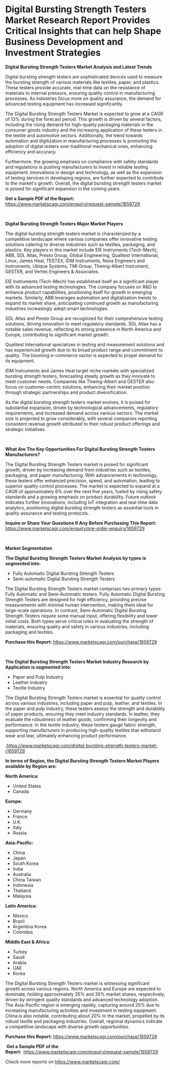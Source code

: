 <p><h1>Digital Bursting Strength Testers Market Research Report Provides Critical Insights that can help Shape Business Development and Investment Strategies</h1></p><p><strong>Digital Bursting Strength Testers Market Analysis and Latest Trends</strong></p>
<p><p>Digital bursting strength testers are sophisticated devices used to measure the bursting strength of various materials like textiles, paper, and plastics. These testers provide accurate, real-time data on the resistance of materials to internal pressure, ensuring quality control in manufacturing processes. As industries focus more on quality assurance, the demand for advanced testing equipment has increased significantly.</p><p>The Digital Bursting Strength Testers Market is expected to grow at a CAGR of 13% during the forecast period. This growth is driven by several factors, including the rising demand for high-quality packaging materials in the consumer goods industry and the increasing application of these testers in the textile and automotive sectors. Additionally, the trend towards automation and digitization in manufacturing processes is promoting the adoption of digital testers over traditional mechanical ones, enhancing efficiency and accuracy. </p><p>Furthermore, the growing emphasis on compliance with safety standards and regulations is pushing manufacturers to invest in reliable testing equipment. Innovations in design and technology, as well as the expansion of testing services in developing regions, are further expected to contribute to the market's growth. Overall, the digital bursting strength testers market is poised for significant expansion in the coming years.</p></p>
<p><strong>Get a Sample PDF of the Report:&nbsp;</strong> <a href="https://www.marketscagr.com/enquiry/request-sample/1659729?utm_campaign=3078&utm_medium=2&utm_source=Github&utm_content=ia&utm_term=23032025&utm_id=digital-bursting-strength-testers">https://www.marketscagr.com/enquiry/request-sample/1659729</a></p>
<p>&nbsp;</p>
<p><strong>Digital Bursting Strength Testers Major Market Players</strong></p>
<p><p>The digital bursting strength testers market is characterized by a competitive landscape where various companies offer innovative testing solutions catering to diverse industries such as textiles, packaging, and plastics. Key players in this market include EIE Instruments (Tech-Mech), ABB, SDL Atlas, Presto Group, Global Engineering, Qualitest International, Linux, James Heal, TESTEX, IDM Instruments, Nova Engineers and Instruments, Ubique Systems, TMI Group, Thwing-Albert Instrument, GESTER, and Vertex Engineers & Associates.</p><p>EIE Instruments (Tech-Mech) has established itself as a significant player with its advanced testing technologies. The company focuses on R&D to enhance product capabilities, positioning itself for growth in emerging markets. Similarly, ABB leverages automation and digitalization trends to expand its market share, anticipating continued growth as manufacturing industries increasingly adopt smart technologies.</p><p>SDL Atlas and Presto Group are recognized for their comprehensive testing solutions, driving innovation to meet regulatory standards. SDL Atlas has a notable sales revenue, reflecting its strong presence in North America and Europe, contributing to significant market growth.</p><p>Qualitest International specializes in testing and measurement solutions and has experienced growth due to its broad product range and commitment to quality. The booming e-commerce sector is expected to propel demand for its equipment.</p><p>IDM Instruments and James Heal target niche markets with specialized bursting strength testers, forecasting steady growth as they innovate to meet customer needs. Companies like Thwing-Albert and GESTER also focus on customer-centric solutions, enhancing their market position through strategic partnerships and product diversification.</p><p>As the digital bursting strength testers market evolves, it is poised for substantial expansion, driven by technological advancements, regulatory requirements, and increased demand across various sectors. The market size is projected to grow considerably, with several companies reporting consistent revenue growth attributed to their robust product offerings and strategic initiatives.</p></p>
<p>&nbsp;</p>
<p><strong>What Are The Key Opportunities For Digital Bursting Strength Testers Manufacturers?</strong></p>
<p><p>The Digital Bursting Strength Testers market is poised for significant growth, driven by increasing demand from industries such as textiles, packaging, and paper manufacturing. With advancements in technology, these testers offer enhanced precision, speed, and automation, leading to superior quality control processes. The market is expected to expand at a CAGR of approximately 6% over the next five years, fueled by rising safety standards and a growing emphasis on product durability. Future outlook indicates further innovations, including IoT integration and real-time data analytics, positioning digital bursting strength testers as essential tools in quality assurance and testing protocols.</p></p>
<p><strong>Inquire or Share Your Questions If Any Before Purchasing This Report:</strong> <a href="https://www.marketscagr.com/enquiry/pre-order-enquiry/1659729?utm_campaign=3078&utm_medium=2&utm_source=Github&utm_content=ia&utm_term=23032025&utm_id=digital-bursting-strength-testers">https://www.marketscagr.com/enquiry/pre-order-enquiry/1659729</a></p>
<p>&nbsp;</p>
<p><strong>Market Segmentation</strong></p>
<p><strong>The Digital Bursting Strength Testers Market Analysis by types is segmented into:</strong></p>
<p><ul><li>Fully Automatic Digital Bursting Strength Testers</li><li>Semi-automatic Digital Bursting Strength Testers</li></ul></p>
<p><p>The Digital Bursting Strength Testers market comprises two primary types: Fully Automatic and Semi-Automatic testers. Fully Automatic Digital Bursting Strength Testers are designed for high efficiency, providing precise measurements with minimal human intervention, making them ideal for large-scale operations. In contrast, Semi-Automatic Digital Bursting Strength Testers require some manual input, offering flexibility and lower initial costs. Both types serve critical roles in evaluating the strength of materials, ensuring quality and safety in various industries, including packaging and textiles.</p></p>
<p><strong>Purchase this Report:&nbsp;</strong><a href="https://www.marketscagr.com/purchase/1659729?utm_campaign=3078&utm_medium=2&utm_source=Github&utm_content=ia&utm_term=23032025&utm_id=digital-bursting-strength-testers">https://www.marketscagr.com/purchase/1659729</a></p>
<p>&nbsp;</p>
<p><strong>The Digital Bursting Strength Testers Market Industry Research by Application is segmented into:</strong></p>
<p><ul><li>Paper and Pulp Industry</li><li>Leather Industry</li><li>Textile Industry</li></ul></p>
<p><p>The Digital Bursting Strength Testers market is essential for quality control across various industries, including paper and pulp, leather, and textiles. In the paper and pulp industry, these testers assess the strength and durability of paper products, ensuring they meet industry standards. In leather, they evaluate the robustness of leather goods, confirming their longevity and performance. In the textile industry, these testers gauge fabric strength, supporting manufacturers in producing high-quality textiles that withstand wear and tear, ultimately enhancing product performance.</p></p>
<p><a href="https://www.marketscagr.com/digital-bursting-strength-testers-market-r1659729?utm_campaign=3078&utm_medium=2&utm_source=Github&utm_content=ia&utm_term=23032025&utm_id=digital-bursting-strength-testers">&nbsp;https://www.marketscagr.com/digital-bursting-strength-testers-market-r1659729</a></p>
<p><strong>In terms of Region, the Digital Bursting Strength Testers Market Players available by Region are:</strong></p>
<p>
    <p> <strong> North America: </strong>
        <ul>
            <li>United States</li>
            <li>Canada</li>
        </ul>
        </p> 
    <p> <strong> Europe: </strong>
        <ul>
            <li>Germany</li>
            <li>France</li>
            <li>U.K.</li>
            <li>Italy</li>
            <li>Russia</li>
        </ul>
        </p> 
    <p> <strong> Asia-Pacific: </strong>
        <ul>
            <li>China</li>
            <li>Japan</li>
            <li>South Korea</li>
            <li>India</li>
            <li>Australia</li>
            <li>China Taiwan</li>
            <li>Indonesia</li>
            <li>Thailand</li>
            <li>Malaysia</li>
        </ul>
        </p> 
    <p> <strong> Latin America: </strong>
        <ul>
            <li>Mexico</li>
            <li>Brazil</li>
            <li>Argentina Korea</li>
            <li>Colombia</li>
        </ul>
        </p> 
    <p> <strong> Middle East & Africa: </strong>
        <ul>
            <li>Turkey</li>
            <li>Saudi</li>
            <li>Arabia</li>
            <li>UAE</li>
            <li>Korea</li>
        </ul>
    </p>
    </p>
<p><p>The Digital Bursting Strength Testers market is witnessing significant growth across various regions. North America and Europe are expected to dominate, holding approximately 35% and 30% market shares, respectively, driven by stringent quality standards and advanced technology adoption. The Asia-Pacific region is emerging rapidly, capturing around 25% due to increasing manufacturing activities and investment in testing equipment. China is also notable, contributing about 20% to the market, propelled by its robust textile and packaging industries. Overall, regional dynamics indicate a competitive landscape with diverse growth opportunities.</p></p>
<p><strong>Purchase this Report: </strong><a href="https://www.marketscagr.com/purchase/1659729?utm_campaign=3078&utm_medium=2&utm_source=Github&utm_content=ia&utm_term=23032025&utm_id=digital-bursting-strength-testers">https://www.marketscagr.com/purchase/1659729</a></p>
<p>&nbsp;<strong>Get a Sample PDF of the Report:&nbsp;&nbsp;</strong><a href="https://www.marketscagr.com/enquiry/request-sample/1659729?utm_campaign=3078&utm_medium=2&utm_source=Github&utm_content=ia&utm_term=23032025&utm_id=digital-bursting-strength-testers">https://www.marketscagr.com/enquiry/request-sample/1659729</a></p>
<p><strong></strong></p>
<p>Check more reports on <a href="https://www.marketscagr.com/?utm_campaign=3078&utm_medium=2&utm_source=Github&utm_content=ia&utm_term=23032025&utm_id=digital-bursting-strength-testers">https://www.marketscagr.com/</a></p>